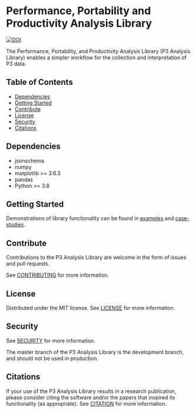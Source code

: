 # Performance, Portability and Productivity Analysis Library

[![DOI](https://zenodo.org/badge/DOI/10.5281/zenodo.7733678.svg)](https://doi.org/10.5281/zenodo.7733678)

The Performance, Portability, and Productivity Analysis Library (P3 Analysis
Library) enables a simpler workflow for the collection and interpretation of P3
data.

## Table of Contents

- [Dependencies](#dependencies)
- [Getting Started](#getting-started)
- [Contribute](#contribute)
- [License](#license)
- [Security](#security)
- [Citations](#citations)

## Dependencies

- jsonschema
- numpy
- matplotlib >= 3.6.3
- pandas
- Python >= 3.8

## Getting Started

Demonstrations of library functionality can be found in [examples](examples)
and [case-studies](case-studies).

## Contribute

Contributions to the P3 Analysis Library are welcome in the form of issues and
pull requests.

See [CONTRIBUTING](CONTRIBUTING.md) for more information.

## License

Distributed under the MIT license. See [LICENSE](LICENSE) for more information.

## Security

See [SECURITY](SECURITY.md) for more information.

The master branch of the P3 Analysis Library is the development branch, and
should not be used in production.

## Citations

If your use of the P3 Analysis Library results in a research publication,
please consider citing the software and/or the papers that inspired its
functionality (as appropriate). See [CITATION](CITATION.md) for more
information.
